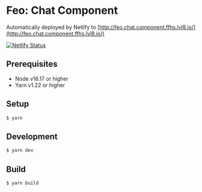 # Feo: Chat Component

Automatically deployed by Netlify to [http://feo.chat.component.ffhs.lvl8.io/](http://feo.chat.component.ffhs.lvl8.io/)

[![Netlify Status](https://api.netlify.com/api/v1/badges/b85cc797-8be2-476c-8c7a-a9dfdb74b17d/deploy-status)](https://app.netlify.com/sites/magnificent-rugelach-5bc8d3/deploys)

## Prerequisites

* Node v16.17 or higher
* Yarn v1.22 or higher

## Setup

```sh
$ yarn
```

## Development

```sh
$ yarn dev
```

## Build

```sh
$ yarn build
```
